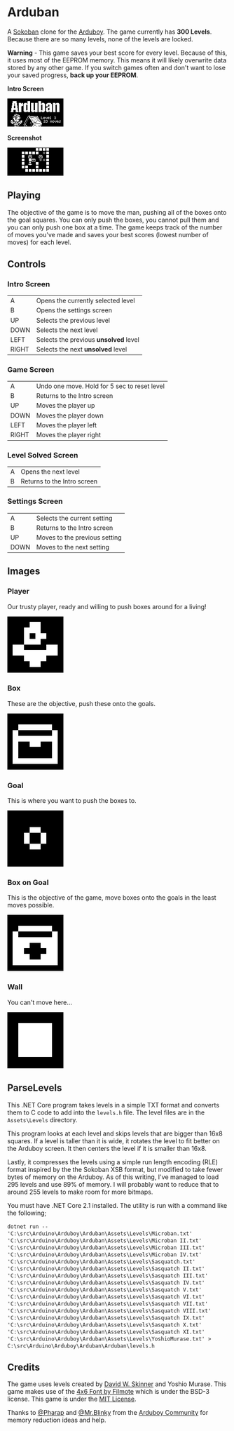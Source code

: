 # Arduban

A [Sokoban](http://sokobano.de/wiki/index.php?title=Main_Page) clone
for the [Arduboy](https://arduboy.com/). The game currently has **300 Levels**.
Because there are so many levels, none of the levels are locked.

**Warning** - This game saves your best score for every level. Because of this,
it uses most of the EEPROM memory. This means it will likely overwrite data
stored by any other game. If you switch games often and don't want to lose your
saved progress, **back up your EEPROM**.

**Intro Screen**

![Intro Screen](./Assets/Images/Intro.png)

**Screenshot**

![Screenshot](./Assets/Install/screenshot00.png)

## Playing

The objective of the game is to move the man, pushing all of the boxes onto the
goal squares. You can only push the boxes, you cannot pull them and you can only
push one box at a time. The game keeps track of the number of moves you've made
and saves your best scores (lowest number of moves) for each level.

## Controls

### Intro Screen

|       |                                         |
|-------|-----------------------------------------|
| A     | Opens the currently selected level      |
| B     | Opens the settings screen               |
| UP    | Selects the previous level              |
| DOWN  | Selects the next level                  |
| LEFT  | Selects the previous **unsolved** level |
| RIGHT | Selects the next **unsolved** level     |

### Game Screen

|       |                                              |
|-------|----------------------------------------------|
| A     | Undo one move. Hold for 5 sec to reset level |
| B     | Returns to the Intro screen                  |
| UP    | Moves the player up                          |
| DOWN  | Moves the player down                        |
| LEFT  | Moves the player left                        |
| RIGHT | Moves the player right                       |

### Level Solved Screen

|       |                             |
|-------|-----------------------------|
| A     | Opens the next level        |
| B     | Returns to the Intro screen |

### Settings Screen

|       |                               |
|-------|-------------------------------|
| A     | Selects the current setting   |
| B     | Returns to the Intro screen   |
| UP    | Moves to the previous setting |
| DOWN  | Moves to the next setting     |

## Images

### Player

Our trusty player, ready and willing to push boxes around for a living!

![Player](./Assets/Images/Player.png)

### Box

These are the objective, push these onto the goals.

![Box](./Assets/Images/Box.png)

### Goal

This is where you want to push the boxes to.

![Goal](./Assets/Images/Goal.png)

### Box on Goal

This is the objective of the game, move boxes onto the goals in the least moves
possible.

![Box on Goal](./Assets/Images/BoxOnGoal.png)

### Wall

You can't move here...

![Wall](./Assets/Images/Wall.png)

## ParseLevels

This .NET Core program takes levels in a simple TXT format and converts them
to C code to add into the `levels.h` file. The level files are in the `Assets\Levels`
directory.

This program looks at each level and skips levels that are bigger than 16x8 squares.
If a level is taller than it is wide, it rotates the level to fit better on the
Arduboy screen. It then centers the level if it is smaller than 16x8.

Lastly, it compresses the levels using a simple run length encoding (RLE) format
inspired by the the Sokoban XSB format, but modified to take fewer bytes of memory
on the Arduboy. As of this writing, I've managed to load 295 levels and use 89%
of memory. I will probably want to reduce that to around 255 levels to make room
for more bitmaps.

You must have .NET Core 2.1 installed. The utility is run with a command like the following;

```
dotnet run -- 'C:\src\Arduino\Arduboy\Arduban\Assets\Levels\Microban.txt' 'C:\src\Arduino\Arduboy\Arduban\Assets\Levels\Microban II.txt'  'C:\src\Arduino\Arduboy\Arduban\Assets\Levels\Microban III.txt' 'C:\src\Arduino\Arduboy\Arduban\Assets\Levels\Microban IV.txt' 'C:\src\Arduino\Arduboy\Arduban\Assets\Levels\Sasquatch.txt'  'C:\src\Arduino\Arduboy\Arduban\Assets\Levels\Sasquatch II.txt'  'C:\src\Arduino\Arduboy\Arduban\Assets\Levels\Sasquatch III.txt'  'C:\src\Arduino\Arduboy\Arduban\Assets\Levels\Sasquatch IV.txt'  'C:\src\Arduino\Arduboy\Arduban\Assets\Levels\Sasquatch V.txt'  'C:\src\Arduino\Arduboy\Arduban\Assets\Levels\Sasquatch VI.txt'  'C:\src\Arduino\Arduboy\Arduban\Assets\Levels\Sasquatch VII.txt'  'C:\src\Arduino\Arduboy\Arduban\Assets\Levels\Sasquatch VIII.txt'  'C:\src\Arduino\Arduboy\Arduban\Assets\Levels\Sasquatch IX.txt'  'C:\src\Arduino\Arduboy\Arduban\Assets\Levels\Sasquatch X.txt'  'C:\src\Arduino\Arduboy\Arduban\Assets\Levels\Sasquatch XI.txt'  'C:\src\Arduino\Arduboy\Arduban\Assets\Levels\YoshioMurase.txt' > C:\src\Arduino\Arduboy\Arduban\Arduban\levels.h
```

## Credits

The game uses levels created by [David W. Skinner](http://www.abelmartin.com/rj/sokobanJS/Skinner/David%20W.%20Skinner%20-%20Sokoban.htm)
and Yoshio Murase. This game makes use of the [4x6 Font by Filmote](https://github.com/filmote/Font4x6) which is under the
BSD-3 license. This game is under the [MIT License](LICENSE).

Thanks to [@Pharap](https://community.arduboy.com/u/Pharap) and
[@Mr.Blinky](https://community.arduboy.com/u/Mr.Blinky) from the
[Arduboy Community](https://community.arduboy.com/) for memory reduction ideas
and help.